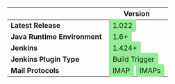 |                             | Version                                                                                                                                                                                                                                  |
| ---                         | ---                                                                                                                                                                                                                                      |
| **Latest Release**          | <span style="background-color:lightgreen;border:1px solid lightgrey;padding:4px 8px;border-radius:5px;">1.022</span>                                                                                                                     |
| **Java Runtime Environment**| <span style="background-color:lightgreen;border:1px solid lightgrey;padding:4px 8px;border-radius:5px;">1.6+</span>                                                                                                                      |
| **Jenkins**                 | <span style="background-color:lightgreen;border:1px solid lightgrey;padding:4px 8px;border-radius:5px;">1.424+</span>                                                                                                                    |
| **Jenkins Plugin Type**     | <span style="background-color:lightgreen;border:1px solid lightgrey;padding:4px 8px;border-radius:5px;">Build Trigger</span>                                                                                                             |
| **Mail Protocols**          | <span style="background-color:lightgreen;border:1px solid lightgrey;padding:4px 8px;border-radius:5px;">IMAP</span> <span style="background-color:lightgreen;border:1px solid lightgrey;padding:4px 8px;border-radius:5px;">IMAPs</span> |
